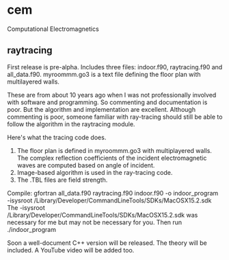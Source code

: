 
# cem
Computational Electromagnetics

## raytracing
First release is pre-alpha. Includes three files: indoor.f90, raytracing.f90 and all_data.f90. myroommm.go3 is a text file defining the floor plan with multilayered walls.

These are from about 10 years ago when I was not professionally involved with software and programming. So commenting and documentation is poor. But the algorithm and implementation are excellent. Although commenting is poor, someone familiar with ray-tracing should still be able to follow the algorithm in the raytracing module.

Here's what the tracing code does.
1) The floor plan is defined in myroommm.go3 with multiplayered walls. The complex reflection coefficients of the incident electromagnetic waves are computed based on angle of incident.
2) Image-based algorithm is used in the ray-tracing code.
3) The .TBL files are field strength.

Compile: gfortran all_data.f90 raytracing.f90 indoor.f90 -o indoor_program -isysroot /Library/Developer/CommandLineTools/SDKs/MacOSX15.2.sdk
The -isysroot /Library/Developer/CommandLineTools/SDKs/MacOSX15.2.sdk was necessary for me but may not be necessary for you.
Then run ./indoor_program

Soon a well-document C++ version will be released. The theory will be included. A YouTube video will be added too.
